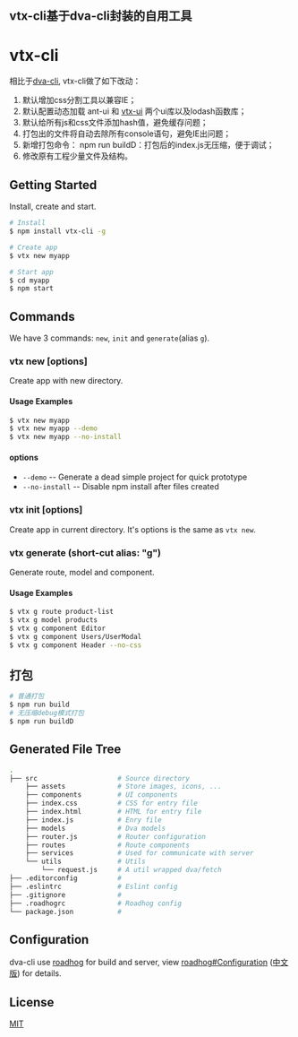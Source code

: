 ## vtx-cli基于dva-cli封装的自用工具

# vtx-cli

相比于[dva-cli](https://github.com/dvajs/dva), vtx-cli做了如下改动：
1. 默认增加css分割工具以兼容IE；
2. 默认配置动态加载 ant-ui 和 [vtx-ui](https://www.npmjs.com/package/vtx-ui) 两个ui库以及lodash函数库；
3. 默认给所有js和css文件添加hash值，避免缓存问题；
4. 打包出的文件将自动去除所有console语句，避免IE出问题；
5. 新增打包命令：
    npm run buildD：打包后的index.js无压缩，便于调试；
6. 修改原有工程少量文件及结构。

## Getting Started

Install, create and start.

```bash
# Install
$ npm install vtx-cli -g

# Create app
$ vtx new myapp

# Start app
$ cd myapp
$ npm start
```

## Commands

We have 3 commands: `new`, `init` and `generate`(alias `g`).

### vtx new <appName> [options]

Create app with new directory.

#### Usage Examples

```bash
$ vtx new myapp
$ vtx new myapp --demo
$ vtx new myapp --no-install
```

#### options

* `--demo` -- Generate a dead simple project for quick prototype
* `--no-install` -- Disable npm install after files created

### vtx init [options]

Create app in current directory. It's options is the same as `vtx new`.

### vtx generate <type> <name> (short-cut alias: "g")

Generate route, model and component.

#### Usage Examples

```bash
$ vtx g route product-list
$ vtx g model products
$ vtx g component Editor
$ vtx g component Users/UserModal
$ vtx g component Header --no-css
```

## 打包

```bash
# 普通打包
$ npm run build
# 无压缩debug模式打包
$ npm run buildD
```

## Generated File Tree

```bash
.
├── src                    # Source directory
    ├── assets             # Store images, icons, ...
    ├── components         # UI components
    ├── index.css          # CSS for entry file
    ├── index.html         # HTML for entry file
    ├── index.js           # Enry file
    ├── models             # Dva models
    ├── router.js          # Router configuration
    ├── routes             # Route components
    ├── services           # Used for communicate with server
    └── utils              # Utils
        └── request.js     # A util wrapped dva/fetch
├── .editorconfig          #
├── .eslintrc              # Eslint config
├── .gitignore             #
├── .roadhogrc             # Roadhog config
└── package.json           #
```

## Configuration

dva-cli use [roadhog](https://github.com/sorrycc/roadhog) for build and server, view [roadhog#Configuration](https://github.com/sorrycc/roadhog/blob/master/README_en-us.md#configuration) ([中文版](https://github.com/sorrycc/roadhog#配置)) for details.

## License

[MIT](https://tldrlegal.com/license/mit-license)
